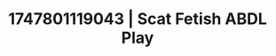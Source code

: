 ---
categories:
- Fantasy lover
- Bare skin
- Pierced & proud
- Pov blowjob
- Public sex
image: /assets/images/1747801119043.jpg
layout: post
seo:
  description: Featured content with premium ABDL Play, Scat Fetish. HD images available.
  keywords: ABDL Play, Scat Fetish
  og_image: /assets/images/1747801119043.jpg
  schema_type: VisualArtwork
tags:
- ABDL Play
- '#1747801119043'
- Scat Fetish
title: 1747801119043 | Scat Fetish ABDL Play
---